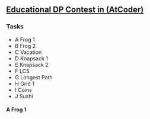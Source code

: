 ## <a href="https://atcoder.jp/contests/dp">Educational DP Contest in (AtCoder)</a>

### Tasks

* A	Frog 1
* B	Frog 2
* C	Vacation
* D	Knapsack 1
* E	Knapsack 2
* F	LCS
* G	Longest Path
* H	Grid 1
* I	Coins
* J	Sushi

#### A Frog 1
